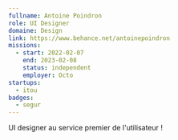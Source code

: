 ```yaml
---
fullname: Antoine Poindron
role: UI Designer
domaine: Design
link: https://www.behance.net/antoinepoindron
missions:
  - start: 2022-02-07
    end: 2023-02-08
    status: independent
    employer: Octo
startups:
  - itou
badges:
  - segur
---
```


UI designer au service premier de l'utilisateur !
